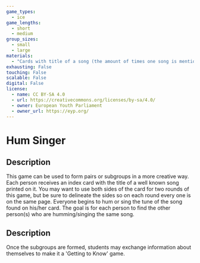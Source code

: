 ```yaml
---
game_types:
  - ice
game_lengths:
  - short
  - medium
group_sizes:
  - small
  - large
materials:
  - "Cards with title of a song (the amount of times one song is mentioned depends on how big you want the subgroups to be)"
exhausting: False
touching: False
scalable: False
digital: False
license:
  - name: CC BY-SA 4.0
  - url: https://creativecommons.org/licenses/by-sa/4.0/
  - owner: European Youth Parliament
  - owner_url: https://eyp.org/
---
```

# Hum Singer

## Description
This game can be used to form pairs or subgroups in a more creative way. Each person receives an index card with the title of a well known song printed on it. You may want to use both sides of the card for two rounds of this game, but be sure to delineate the sides so on each round every one is on the same page. Everyone begins to hum or sing the tune of the song found on his/her card. The goal is for each person to find the other person(s) who are humming/singing the same song.

## Description
Once the subgroups are formed, students may exchange information about themselves to make it a 'Getting to Know' game.

